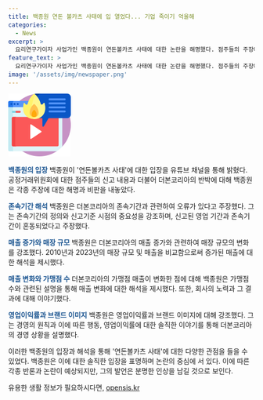 ```yaml
---
title: 백종원 연돈 볼카츠 사태에 입 열었다... 기업 죽이기 억울해
categories:
  - News
excerpt: >
  요리연구가이자 사업가인 백종원이 연돈볼카츠 사태에 대한 논란을 해명했다. 점주들의 주장에 대해 반박하며 더본코리아의 존속기간과 매출에 대한 오해가 있다고 주장했고, 평당 매출을 비교하며 매출 증가에 대한 해석을 요구했다. 또한 영업이익률과 가맹점 지원에 대한 회사의 노력을 강조하며 사업의 어려움을 호소했다. 이에 더불어 기업의 중요성과 소상공인에 대한 존중을 강조하며 마무리했다.
feature_text: >
  요리연구가이자 사업가인 백종원이 연돈볼카츠 사태에 대한 논란을 해명했다. 점주들의 주장에 대해 반박하며 더본코리아의 존속기간과 매출에 대한 오해가 있다고 주장했고, 평당 매출을 비교하며 매출 증가에 대한 해석을 요구했다. 또한 영업이익률과 가맹점 지원에 대한 회사의 노력을 강조하며 사업의 어려움을 호소했다. 이에 더불어 기업의 중요성과 소상공인에 대한 존중을 강조하며 마무리했다.
image: '/assets/img/newspaper.png'
---
```


<p><img src="/assets/img/news.png" alt="rentncar 속보" /></p>

<p><b><span style="color: #1a5490;">백종원의 입장</span></b>
백종원이 '연돈볼카츠 사태'에 대한 입장을 유튜브 채널을 통해 밝혔다. 공정거래위원회에 대한 점주들의 신고 내용과 더불어 더본코리아의 반박에 대해 백종원은 각종 주장에 대한 해명과 비판을 내놓았다. </p>

<p><b><span style="color: #1a5490;">존속기간 해석</span></b>
백종원은 더본코리아의 존속기간과 관련하여 오류가 있다고 주장했다. 그는 존속기간의 정의와 신고기준 시점의 중요성을 강조하며, 신고된 영업 기간과 존속기간이 혼동되었다고 주장했다.</p>

<p><b><span style="color: #1a5490;">매출 증가와 매장 규모</span></b>
백종원은 더본코리아의 매출 증가와 관련하여 매장 규모의 변화를 강조했다. 2010년과 2023년의 매장 규모 및 매출을 비교함으로써 증가된 매출에 대한 해석을 제시했다.</p>

<p><b><span style="color: #1a5490;">매출 변화와 가맹점 수</span></b>
더본코리아의 가맹점 매출이 변화한 점에 대해 백종원은 가맹점 수와 관련된 설명을 통해 매출 변화에 대한 해석을 제시했다. 또한, 회사의 노력과 그 결과에 대해 이야기했다.</p>

<p><b><span style="color: #1a5490;">영업이익률과 브랜드 이미지</span></b>
백종원은 영업이익률과 브랜드 이미지에 대해 강조했다. 그는 경영의 원칙과 이에 따른 행동, 영업이익률에 대한 솔직한 이야기를 통해 더본코리아의 경영 상황을 설명했다.</p>

<p>이러한 백종원의 입장과 해석을 통해 '연돈볼카츠 사태'에 대한 다양한 관점을 들을 수 있었다. 백종원은 이에 대한 솔직한 입장을 표명하며 논란의 중심에 서 있다. 이에 따른 각종 반론과 논란이 예상되지만, 그의 발언은 분명한 인상을 남길 것으로 보인다.</p>
유용한 생활 정보가 필요하시다면, <a href="https://opensis.kr" rel="dofollow">opensis.kr</a>


